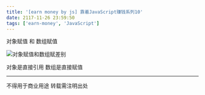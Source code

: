 ```yaml
---
title: '[earn money by js] 靠着JavaScript赚钱系列10'
date: 2117-11-26 23:59:50
tags: ['earn-money', 'JavaScript']
---
```

对象赋值 和 数组赋值

![对象赋值和数组赋差别](/0011-earn-money-by-js-10/objectAndarray.png)
 
对象是直接引用 数组是直接赋值

----------------
不得用于商业用途 转载需注明出处

